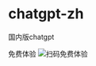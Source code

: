 # chatgpt-zh


国内版chatgpt

免费体验
![扫码免费体验](https://user-images.githubusercontent.com/17289779/222658795-50726908-3b96-4bfe-b814-ee657dd4a9ff.jpg)
